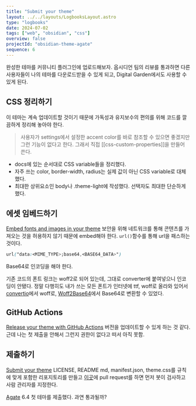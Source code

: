 ```yaml
---
title: "Submit your theme"
layout: ../../layouts/LogbooksLayout.astro
type: "logbooks"
date: 2024-07-02
tags: ["web", "obsidian", "css"]
overview: false
projectId: "obsidian-theme-agate"
sequence: 6
---
```

완성한 테마를 커뮤니티 플러그인에 업로드해보자. 옵시디언 팀의 리뷰를 통과하면 다른 사용자들이 나의 테마를 다운로드받을 수 있게 되고, Digital Garden에서도 사용할 수 있게 된다.

## CSS 정리하기
이 테마는 계속 업데이트할 것이기 때문에 가독성과 유지보수의 편의를 위해 코드를 깔끔하게 정리해 놓아야 한다.

>사용자가 settings에서 설정한 accent color를 바로 참조할 수 있으면 좋겠지만 그런 기능이 없다고 한다. 그래서 직접 [[css-custom-properties]]을 만들어 쓴다.

- docs에 있는 순서대로 CSS variable들을 정리했다.
- 자주 쓰는 color, border-width, radius는 실제 값이 아닌 CSS variable로 대체했다.
- 최대한 상위요소인 body나 .theme-light에 작성했다. 선택자도 최대한 단순하게 했다.


## 에셋 임베드하기
[Embed fonts and images in your theme](https://docs.obsidian.md/Themes/App+themes/Embed+fonts+and+images+in+your+theme#Consider%20file%20size)
보안을 위해 네트워크를 통해 콘텐츠를 가져오는 것을 허용하지 않기 때문에 embed해야 한다.  `url()`함수를 통해 url을 패스하는 것이다.
```css
url("data:<MIME_TYPE>;base64,<BASE64_DATA>")
```
Base64로 인코딩을 해야 한다.

기존 코드의 폰트 링크는 woff2로 되어 있는데, 그대로 converter에 붙여넣으니 인코딩이 안됐다. 정말 다행히도 내가 쓰는 모든 폰트가 인터넷에 ttf, woff로 올라와 있어서 [convertio](https://convertio.co/)에서 woff로, [Woff2Base64](https://hellogreg.github.io/woff2base/)에서 Base64로 변환할 수 있었다.

## GitHub Actions
[Release your theme with GitHub Actions](https://docs.obsidian.md/Themes/App+themes/Release+your+theme+with+GitHub+Actions)
버전을 업데이트할 수 있게 하는 것 같다. 근데 나는 첫 제출을 안해서 그런지 권한이 없다고 떠서 아직 못함.

## 제출하기
[Submit your theme](https://docs.obsidian.md/Themes/App+themes/Submit+your+theme)
LICENSE, README md, manifest.json, theme.css를 규칙에 맞게 포함한 리포지토리를 만들고 [이곳](https://github.com/obsidianmd/obsidian-releases/pulls)에 pull request를 하면 먼저 봇이 검사하고 사람 관리자를 지정한다.

[Agate](https://github.com/solm0/Agate)
6.4 첫 테마를 제출했다. 과연 통과될까?